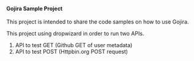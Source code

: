 #### Gojira Sample Project 

This project is intended to share the code samples on  how to use Gojira.

This project using dropwizard in order to run two APIs. 

1. API to test GET (Github GET of user metadata)
2. API to test POST (Httpbin.org POST request)